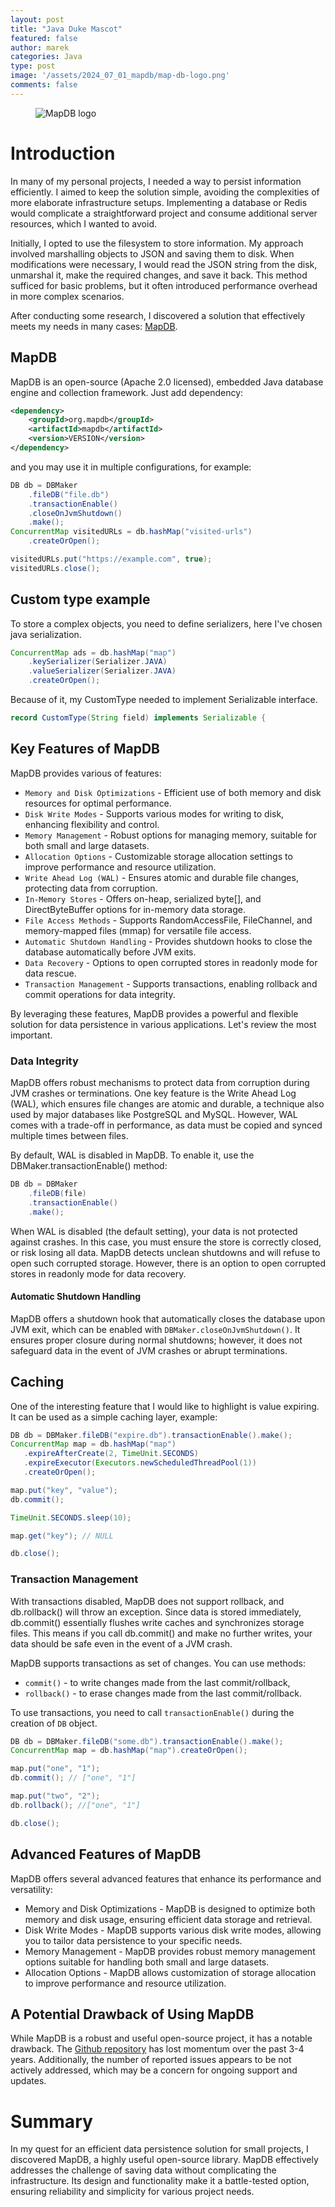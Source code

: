 ```yaml
---
layout: post
title: "Java Duke Mascot"
featured: false
author: marek
categories: Java
type: post
image: '/assets/2024_07_01_mapdb/map-db-logo.png'
comments: false
---
```


<figure>
  <img src="/assets/2024_07_01_mapdb/map-db-logo.png" alt="MapDB logo" />
</figure>

# Introduction
In many of my personal projects, I needed a way to persist information efficiently. 
I aimed to keep the solution simple, avoiding the complexities of more elaborate infrastructure setups.
Implementing a database or Redis would complicate a straightforward project and consume additional server resources, 
which I wanted to avoid.

Initially, I opted to use the filesystem to store information. 
My approach involved marshalling objects to JSON and saving them to disk. When modifications were necessary, 
I would read the JSON string from the disk, unmarshal it, make the required changes, and save it back. 
This method sufficed for basic problems, but it often introduced performance overhead in more complex scenarios.

After conducting some research, I discovered a solution that effectively meets my needs
in many cases: [MapDB](https://mapdb.org/).

## MapDB
MapDB is an open-source (Apache 2.0 licensed), embedded Java database engine and collection framework.
Just add dependency:
```xml
<dependency>
    <groupId>org.mapdb</groupId>
    <artifactId>mapdb</artifactId>
    <version>VERSION</version>
</dependency>
```
and you may use it in multiple configurations, for example:
```java
DB db = DBMaker
    .fileDB("file.db")
    .transactionEnable()
    .closeOnJvmShutdown()
    .make();
ConcurrentMap visitedURLs = db.hashMap("visited-urls")
    .createOrOpen();

visitedURLs.put("https://example.com", true);
visitedURLs.close();
```

## Custom type example
To store a complex objects, you need to define serializers, 
here I've chosen java serialization.

```java
ConcurrentMap ads = db.hashMap("map")
    .keySerializer(Serializer.JAVA)
    .valueSerializer(Serializer.JAVA)
    .createOrOpen();
```
Because of it, my CustomType needed to implement Serializable interface.

```java
record CustomType(String field) implements Serializable {
```

## Key Features of MapDB

MapDB provides various of features: 
* `Memory and Disk Optimizations` - Efficient use of both memory and disk resources for optimal performance.
* `Disk Write Modes` - Supports various modes for writing to disk, enhancing flexibility and control.
* `Memory Management` - Robust options for managing memory, suitable for both small and large datasets.
* `Allocation Options` - Customizable storage allocation settings to improve performance and resource utilization.
* `Write Ahead Log (WAL)` - Ensures atomic and durable file changes, protecting data from corruption.
* `In-Memory Stores`  - Offers on-heap, serialized byte[], and DirectByteBuffer options for in-memory data storage.
* `File Access Methods` - Supports RandomAccessFile, FileChannel, and memory-mapped files (mmap) for versatile file access.
* `Automatic Shutdown Handling` - Provides shutdown hooks to close the database automatically before JVM exits.
* `Data Recovery` - Options to open corrupted stores in readonly mode for data rescue.
* `Transaction Management` - Supports transactions, enabling rollback and commit operations for data integrity.

By leveraging these features, MapDB provides a powerful and flexible solution for data persistence in various applications.
Let's review the most important.

### Data Integrity
MapDB offers robust mechanisms to protect data from corruption during JVM crashes or terminations.
One key feature is the Write Ahead Log (WAL), which ensures file changes are atomic and durable, 
a technique also used by major databases like PostgreSQL and MySQL. 
However, WAL comes with a trade-off in performance, as data must be copied and synced multiple times between files.

By default, WAL is disabled in MapDB. To enable it, use the DBMaker.transactionEnable() method:

```Java
DB db = DBMaker
    .fileDB(file)
    .transactionEnable()
    .make();
```

When WAL is disabled (the default setting), your data is not protected against crashes. 
In this case, you must ensure the store is correctly closed, or risk losing all data. 
MapDB detects unclean shutdowns and will refuse to open such corrupted storage. 
However, there is an option to open corrupted stores in readonly mode for data recovery.

#### Automatic Shutdown Handling

MapDB offers a shutdown hook that automatically closes the database upon JVM exit,
which can be enabled with `DBMaker.closeOnJvmShutdown()`. It ensures proper closure during normal shutdowns; 
however, it does not safeguard data in the event of JVM crashes or abrupt terminations.

## Caching 
One of the interesting feature that I would like to highlight is value expiring. 
It can be used as a simple caching layer, example: 

```java
DB db = DBMaker.fileDB("expire.db").transactionEnable().make();
ConcurrentMap map = db.hashMap("map")
   .expireAfterCreate(2, TimeUnit.SECONDS)
   .expireExecutor(Executors.newScheduledThreadPool(1))
   .createOrOpen();

map.put("key", "value");
db.commit();

TimeUnit.SECONDS.sleep(10);

map.get("key"); // NULL

db.close();
```

### Transaction Management

With transactions disabled, MapDB does not support rollback, and db.rollback() will throw an exception. 
Since data is stored immediately, db.commit() essentially flushes write caches and synchronizes storage files.
This means if you call db.commit() and make no further writes, 
your data should be safe even in the event of a JVM crash.

MapDB supports transactions as set of changes. You can use methods:
* `commit()` - to write changes made from the last commit/rollback,
* `rollback()` - to erase changes made from the last commit/rollback.

To use transactions, you need to call `transactionEnable()` during the creation of `DB` object.

```java
DB db = DBMaker.fileDB("some.db").transactionEnable().make();
ConcurrentMap map = db.hashMap("map").createOrOpen();

map.put("one", "1");
db.commit(); // ["one", "1"]

map.put("two", "2");
db.rollback(); //["one", "1"]

db.close();
```

## Advanced Features of MapDB

MapDB offers several advanced features that enhance its performance and versatility:
* Memory and Disk Optimizations - MapDB is designed to optimize both memory and disk usage, 
ensuring efficient data storage and retrieval.
* Disk Write Modes - MapDB supports various disk write modes, allowing you to tailor data persistence to your specific needs.
* Memory Management - MapDB provides robust memory management options suitable for handling both small and large datasets.
* Allocation Options - MapDB allows customization of storage allocation to improve performance and resource utilization.


## A Potential Drawback of Using MapDB
While MapDB is a robust and useful open-source project, it has a notable drawback. 
The [Github repository](https://github.com/jankotek/mapdb) has lost momentum over the past 3-4 years. 
Additionally, the number of reported issues appears to be not actively addressed, 
which may be a concern for ongoing support and updates.

# Summary 
In my quest for an efficient data persistence solution for small projects, 
I discovered MapDB, a highly useful open-source library. 
MapDB effectively addresses the challenge of saving data without complicating the infrastructure.
Its design and functionality make it a battle-tested option, 
ensuring reliability and simplicity for various project needs.
